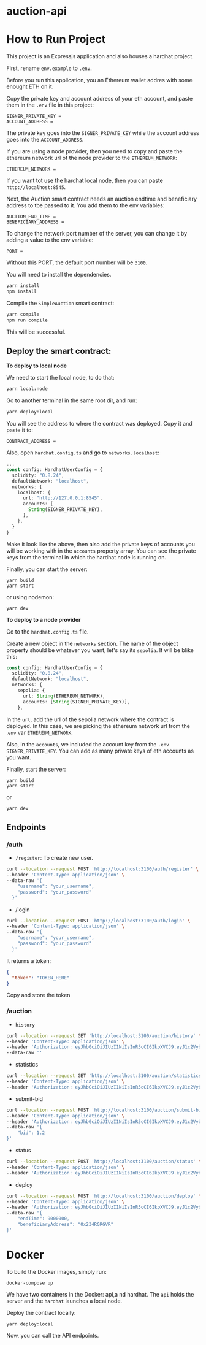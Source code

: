 # auction-api

# How to Run Project

This project is an Expressjs application and also houses a hardhat project.

First, rename `env.example` to `.env`.

Before you run this application, you an Ethereum wallet addres with some enought ETH on it.

Copy the private key and account address of your eth account, and paste them in the `.env` file in this project:

```
SIGNER_PRIVATE_KEY =
ACCOUNT_ADDRESS =
```

The private key goes into the `SIGNER_PRIVATE_KEY` while the account address goes into the `ACCOUNT_ADDRESS`.

If you are using a node provider, then you need to copy and paste the ethereum network url of the node provider to the `ETHEREUM_NETWORK`:

```
ETHEREUM_NETWORK =
```

If you want tot use the hardhat local node, then you can paste `http://localhost:8545`.

Next, the Auction smart contract needs an auction endtime and beneficiary address to tbe passed to it. You add them to the env variables:

```
AUCTION_END_TIME =
BENEFICIARY_ADDRESS =
```

To change the network port number of the server, you can change it by adding a value to the env variable:

```
PORT =
```

Without this PORT, the default port number will be `3100`.

You will need to install the dependencies.

```sh
yarn install
npm install
```

Compile the `SimpleAuction` smart contract:

```sh
yarn compile
npm run compile
```

This will be successful.

## Deploy the smart contract:

**To deploy to local node**

We need to start the local node, to do that:

```sh
yarn local:node
```

Go to another terminal in the same root dir, and run:

```sh
yarn deploy:local
```

You will see the address to where the contract was deployed. Copy it and paste it to:

```
CONTRACT_ADDRESS =
```

Also, open `hardhat.config.ts` and go to `networks.localhost`:

```ts
...
const config: HardhatUserConfig = {
  solidity: "0.8.24",
  defaultNetwork: "localhost",
  networks: {
    localhost: {
      url: "http://127.0.0.1:8545",
      accounts: [
        String(SIGNER_PRIVATE_KEY),
      ],
    },
  }
}
```

Make it look like the above, then also add the private keys of accounts you will be working with in the `accounts` property array. You can see the private keys from the terminal in which the hardhat node is running on.

Finally, you can start the server:

```
yarn build
yarn start
```

or using nodemon:

```
yarn dev
```

**To deploy to a node provider**

Go to the `hardhat.config.ts` file.

Create a new object in the `networks` section. The name of the object property should be whatever you want, let's say its `sepolia`. It will be blike this:

```ts
const config: HardhatUserConfig = {
  solidity: "0.8.24",
  defaultNetwork: "localhost",
  networks: {
    sepolia: {
      url: String(ETHEREUM_NETWORK),
      accounts: [String(SIGNER_PRIVATE_KEY)],
    },
```

In the `url`, add the url of the sepolia network where the contract is deployed. In this case, we are picking the ethereum network url from the .`env` var `ETHEREUM_NETWORK`.

Also, in the `accounts`, we included the account key from the `.env` `SIGNER_PRIVATE_KEY`. You can add as many private keys of eth accounts as you want.

Finally, start the server:

```
yarn build
yarn start
```

or

```
yarn dev
```

## Endpoints

### /auth

- `/register`: To create new user.

```sh
curl --location --request POST 'http://localhost:3100/auth/register' \
--header 'Content-Type: application/json' \
--data-raw '{
    "username": "your_username",
    "password": "your_password"
  }'
```

- /login

```sh
curl --location --request POST 'http://localhost:3100/auth/login' \
--header 'Content-Type: application/json' \
--data-raw '{
    "username": "your_username",
    "password": "your_password"
  }'
```

It returns a token:

```json
{
  "token": "TOKEN_HERE"
}
```

Copy and store the token

### /auction

- `history`

```sh
curl --location --request GET 'http://localhost:3100/auction/history' \
--header 'Content-Type: application/json' \
--header 'Authorization: eyJhbGciOiJIUzI1NiIsInR5cCI6IkpXVCJ9.eyJ1c2VybmFtZSI6InlvdXJfdXNlcm5hbWUiLCJwYXNzd29yZCI6InlvdXJfcGFzc3dvcmQiLCJpYXQiOjE3MTA3NTU5NTEsImV4cCI6MTcxMDc1OTU1MX0.KxnvwG42RQSqTFq0qLVm4ub17jO_IeiyNJR10Z1L6fE' \
--data-raw ''
```

- statistics

```sh
curl --location --request GET 'http://localhost:3100/auction/statistics' \
--header 'Content-Type: application/json' \
--header 'Authorization: eyJhbGciOiJIUzI1NiIsInR5cCI6IkpXVCJ9.eyJ1c2VybmFtZSI6InlvdXJfdXNlcm5hbWUiLCJwYXNzd29yZCI6InlvdXJfcGFzc3dvcmQiLCJpYXQiOjE3MTEwOTA3NTksImV4cCI6MTcxMTA5NDM1OX0.fiY8NbQeUJ_vGkFVrZcg0czbdQxl-ymn-sSysQJSwEM'
```

- submit-bid

```sh
curl --location --request POST 'http://localhost:3100/auction/submit-bid' \
--header 'Content-Type: application/json' \
--header 'Authorization: eyJhbGciOiJIUzI1NiIsInR5cCI6IkpXVCJ9.eyJ1c2VybmFtZSI6InlvdXJfdXNlcm5hbWUiLCJwYXNzd29yZCI6InlvdXJfcGFzc3dvcmQiLCJpYXQiOjE3MTA3NTU5NTEsImV4cCI6MTcxMDc1OTU1MX0.KxnvwG42RQSqTFq0qLVm4ub17jO_IeiyNJR10Z1L6fE' \
--data-raw '{
    "bid": 1.2
}'
```

- status

```sh
curl --location --request POST 'http://localhost:3100/auction/status' \
--header 'Content-Type: application/json' \
--header 'Authorization: eyJhbGciOiJIUzI1NiIsInR5cCI6IkpXVCJ9.eyJ1c2VybmFtZSI6InlvdXJfdXNlcm5hbWUiLCJwYXNzd29yZCI6InlvdXJfcGFzc3dvcmQiLCJpYXQiOjE3MTA5NzQzNTgsImV4cCI6MTcxMDk3Nzk1OH0.pLNeECeud8R0XiCyqjbRlSQ96IYhU5lX2fn_kKE9hR4' \
```

- deploy

```sh
curl --location --request POST 'http://localhost:3100/auction/deploy' \
--header 'Content-Type: application/json' \
--header 'Authorization: eyJhbGciOiJIUzI1NiIsInR5cCI6IkpXVCJ9.eyJ1c2VybmFtZSI6InlvdXJfdXNlcm5hbWUiLCJwYXNzd29yZCI6InlvdXJfcGFzc3dvcmQiLCJpYXQiOjE3MTA3NTU5NTEsImV4cCI6MTcxMDc1OTU1MX0.KxnvwG42RQSqTFq0qLVm4ub17jO_IeiyNJR10Z1L6fE' \
--data-raw '{
    "endTime": 9000000,
    "beneficiaryAddress": "0x234RGRGVR"
}'
```

# Docker

To build the Docker images, simply run:

```
docker-compose up
```

We have two containers in the Docker: api,a nd hardhat. The `api` holds the server and the `hardhat` launches a local node.

Deploy the contract locally:

```
yarn deploy:local
```

Now, you can call the API endpoints.
